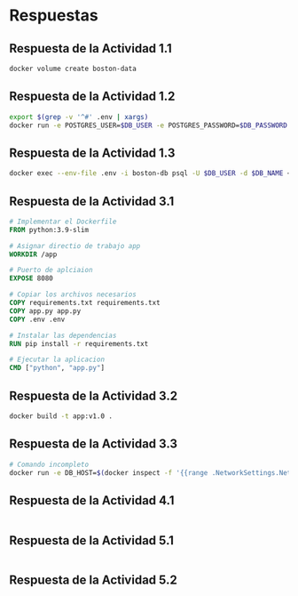 # Respuestas

## Respuesta de la **Actividad 1.1**

```bash
docker volume create boston-data
```

## Respuesta de la **Actividad 1.2**

```bash
export $(grep -v '^#' .env | xargs)
docker run -e POSTGRES_USER=$DB_USER -e POSTGRES_PASSWORD=$DB_PASSWORD -e POSTGRES_DB=$DB_NAME -d --rm --name boston-db -v boston-data:/var/lib/postgresql/data -p 5432:5432 postgres:latest
```

## Respuesta de la **Actividad 1.3**

```bash
docker exec --env-file .env -i boston-db psql -U $DB_USER -d $DB_NAME < db.sql
```

## Respuesta de la **Actividad 3.1**

```Dockerfile
# Implementar el Dockerfile
FROM python:3.9-slim

# Asignar directio de trabajo app
WORKDIR /app

# Puerto de aplciaion
EXPOSE 8080

# Copiar los archivos necesarios
COPY requirements.txt requirements.txt
COPY app.py app.py
COPY .env .env

# Instalar las dependencias
RUN pip install -r requirements.txt

# Ejecutar la aplicacion
CMD ["python", "app.py"]
```


## Respuesta de la **Actividad 3.2**

```bash
docker build -t app:v1.0 .
```


## Respuesta de la **Actividad 3.3**

```bash
# Comando incompleto
docker run -e DB_HOST=$(docker inspect -f '{{range .NetworkSettings.Networks}}{{.IPAddress}}{{end}}' boston-db) -d --rm --name boston-app -p 8080:8080 app:v1.0
```

## Respuesta de la **Actividad 4.1**

```yml

```

## Respuesta de la **Actividad 5.1**

```bash

```

## Respuesta de la **Actividad 5.2**

```bash

```